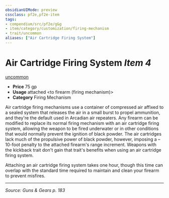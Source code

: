 ```yaml
---
obsidianUIMode: preview
cssclass: pf2e,pf2e-item
tags:
- compendium/src/pf2e/g&g
- item/category/customization/firing-mechanism
- trait/uncommon
aliases: ["Air Cartridge Firing System"]
---
```

# Air Cartridge Firing System *Item 4*  
[uncommon](rules/traits/uncommon.md "Uncommon Rarity Trait")  

- **Price** 75 gp
- **Usage** attached <to firearm (firing mechanism)>
- **Category** Firing Mechanism

Air cartridge firing mechanisms use a container of compressed air affixed to a sealed system that releases the air in a small burst to propel ammunition, and they're the default used in Arcadian air repeaters. Any firearm can be modified to replace its normal firing mechanism with an air cartridge firing system, allowing the weapon to be fired underwater or in other conditions that would normally prevent the ignition of black powder. The air cartridges lack much of the propulsive power of black powder, however, imposing a –10-foot penalty to the attached firearm's range increment. Weapons with the kickback trait don't gain that trait's benefits when using an air cartridge firing system.

Attaching an air cartridge firing system takes one hour, though this time can overlap with the standard time required to maintain and clean your firearm to prevent misfires.


---
*Source: Guns & Gears p. 183*